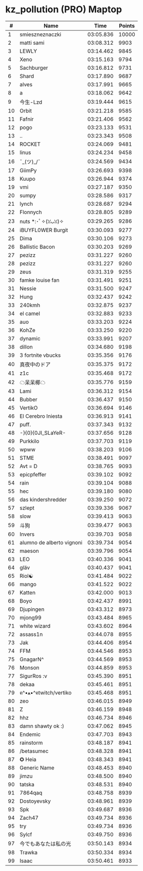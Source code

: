 # kz_pollution (PRO) Maptop

|  # | Name | Time | Points |
|-------------- | -------------- | -------------- | -------------- | 
| 1 | smieszneznaczki | 03:05.836 | 10000 | 
| 2 | matti sami | 03:08.312 | 9903 | 
| 3 | LEWLY | 03:14.462 | 9845 | 
| 4 | Xeno | 03:15.163 | 9794 | 
| 5 | Sachburger | 03:16.812 | 9731 | 
| 6 | Shard | 03:17.890 | 9687 | 
| 7 | alves | 03:17.991 | 9665 | 
| 8 | a | 03:18.062 | 9642 | 
| 9 | 今生-Lzd | 03:19.444 | 9615 | 
| 10 | Orbit | 03:21.218 | 9585 | 
| 11 | Fafnir | 03:21.406 | 9562 | 
| 12 | pogo | 03:23.133 | 9531 | 
| 13 | .. | 03:23.343 | 9508 | 
| 14 | ROCKET | 03:24.069 | 9481 | 
| 15 | linus | 03:24.234 | 9458 | 
| 16 | ¯\_(ツ)_/¯ | 03:24.569 | 9434 | 
| 17 | GiimPy | 03:26.693 | 9398 | 
| 18 | Kuupo | 03:26.944 | 9374 | 
| 19 | vmi | 03:27.187 | 9350 | 
| 20 | sumpy | 03:28.586 | 9317 | 
| 21 | lynch | 03:28.687 | 9294 | 
| 22 | Flonnych | 03:28.805 | 9289 | 
| 23 | nuts *:･ﾟ✧(ꈍᴗꈍ)✧ | 03:29.265 | 9286 | 
| 24 | iBUYFL0WER Burgit | 03:30.093 | 9277 | 
| 25 | Dima | 03:30.106 | 9273 | 
| 26 | Ballistic Bacon | 03:30.203 | 9269 | 
| 27 | pezizz | 03:31.227 | 9260 | 
| 28 | pezizz | 03:31.227 | 9260 | 
| 29 | zeus | 03:31.319 | 9255 | 
| 30 | famke louise fan | 03:31.491 | 9251 | 
| 31 | Nessie | 03:31.500 | 9247 | 
| 32 | Hung | 03:32.437 | 9242 | 
| 33 | 240kmh | 03:32.875 | 9237 | 
| 34 | el camel | 03:32.883 | 9233 | 
| 35 | auo | 03:33.203 | 9224 | 
| 36 | KohZe | 03:33.250 | 9220 | 
| 37 | dynamic | 03:33.991 | 9207 | 
| 38 | dillon | 03:34.680 | 9198 | 
| 39 | 3 fortnite vbucks | 03:35.356 | 9176 | 
| 40 | 真夜中のドア | 03:35.375 | 9172 | 
| 41 | z1c | 03:35.468 | 9172 | 
| 42 | ☁呆呆椰☁ | 03:35.776 | 9159 | 
| 43 | Lami | 03:36.312 | 9154 | 
| 44 | Bubber | 03:36.437 | 9150 | 
| 45 | VertikO | 03:36.694 | 9146 | 
| 46 | El Cerebro Iniesta | 03:36.913 | 9141 | 
| 47 | puff. | 03:37.343 | 9132 | 
| 48 | -}{0}{0JI_SLaYeR- | 03:37.656 | 9128 | 
| 49 | Purkkilo | 03:37.703 | 9119 | 
| 50 | wpww | 03:38.203 | 9106 | 
| 51 | STME | 03:38.491 | 9097 | 
| 52 | Avt = D | 03:38.765 | 9093 | 
| 53 | epicpfeffer | 03:39.102 | 9092 | 
| 54 | rain | 03:39.104 | 9088 | 
| 55 | hec | 03:39.180 | 9080 | 
| 56 | das kindershredder | 03:39.250 | 9072 | 
| 57 | szlept | 03:39.336 | 9067 | 
| 58 | slow | 03:39.413 | 9063 | 
| 59 | 斗狗 | 03:39.477 | 9063 | 
| 60 | Invers | 03:39.703 | 9058 | 
| 61 | alumno de alberto vignoni | 03:39.734 | 9054 | 
| 62 | maeson | 03:39.796 | 9054 | 
| 63 | LEO | 03:40.336 | 9041 | 
| 64 | gläv | 03:40.437 | 9041 | 
| 65 | Riol☯ | 03:41.484 | 9022 | 
| 66 | mango | 03:41.522 | 9022 | 
| 67 | Katten | 03:42.000 | 9013 | 
| 68 | Boyo | 03:42.437 | 8991 | 
| 69 | Djupingen | 03:43.312 | 8973 | 
| 70 | mjong99 | 03:43.484 | 8965 | 
| 71 | white wizard | 03:43.602 | 8964 | 
| 72 | assass1n | 03:44.078 | 8955 | 
| 73 | Jak | 03:44.406 | 8954 | 
| 74 | FFM | 03:44.546 | 8953 | 
| 75 | GnagarN^ | 03:44.569 | 8953 | 
| 76 | Monson | 03:44.859 | 8953 | 
| 77 | SigurRos :v | 03:45.390 | 8951 | 
| 78 | dekaa | 03:45.461 | 8951 | 
| 79 | ฅ^•ﻌ•^ฅtwitch/vertiko | 03:45.468 | 8951 | 
| 80 | zeo | 03:46.015 | 8949 | 
| 81 | Z | 03:46.159 | 8948 | 
| 82 | hhz | 03:46.734 | 8946 | 
| 83 | damn shawty ok :) | 03:47.062 | 8945 | 
| 84 | Endemic | 03:47.703 | 8943 | 
| 85 | rainstorm | 03:48.187 | 8941 | 
| 86 | /betasumec | 03:48.328 | 8941 | 
| 87 | ✪ Heia | 03:48.343 | 8941 | 
| 88 | Generic Name | 03:48.453 | 8940 | 
| 89 | jimzu | 03:48.500 | 8940 | 
| 90 | tatska | 03:48.531 | 8940 | 
| 91 | 7864qaq | 03:48.758 | 8939 | 
| 92 | Dostoyevsky | 03:48.961 | 8939 | 
| 93 | Spk | 03:49.687 | 8936 | 
| 94 | Zach47 | 03:49.734 | 8936 | 
| 95 | try | 03:49.734 | 8936 | 
| 96 | Sylcf | 03:49.750 | 8936 | 
| 97 | 今でもあなたは私の光 | 03:50.143 | 8934 | 
| 98 | Trawka | 03:50.334 | 8934 | 
| 99 | Isaac | 03:50.461 | 8933 | 

